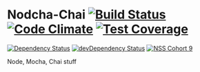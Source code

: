 # Nodcha-Chai [![Build Status](https://travis-ci.org/edstros/Nodcha-Chai.svg?branch=master)](https://travis-ci.org/edstros/Nodcha-Chai) [![Code Climate](https://codeclimate.com/github/edstros/Nodcha-Chai/badges/gpa.svg)](https://codeclimate.com/github/edstros/Nodcha-Chai) [![Test Coverage](https://codeclimate.com/github/edstros/Nodcha-Chai/badges/coverage.svg)](https://codeclimate.com/github/edstros/Nodcha-Chai/coverage)

[![Dependency Status](https://david-dm.org/edstros/Nodcha-Chai.svg)](https://david-dm.org/edstros/Nodcha-Chai)
[![devDependency Status](https://david-dm.org/edstros/Nodcha-Chai/dev-status.svg)](https://david-dm.org/edstros/Nodcha-Chai#info=devDependencies) [![NSS Cohort 9](https://img.shields.io/badge/NSS-Cohort%209-ff69b4.svg)](http://nashvillesoftwareschool.com)

Node, Mocha, Chai stuff
